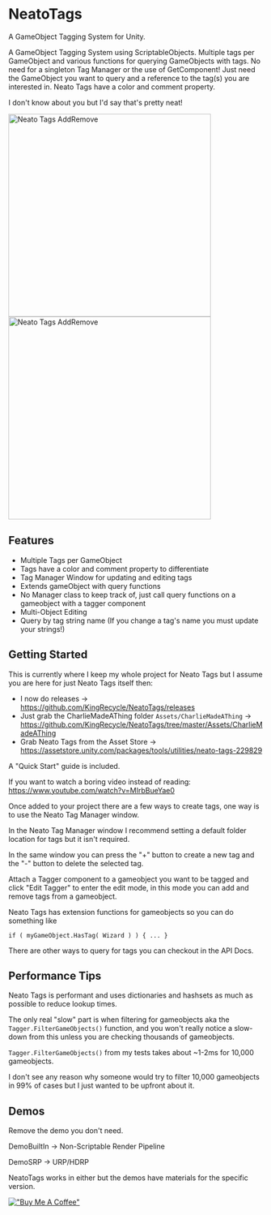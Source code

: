 # NeatoTags
A GameObject Tagging System for Unity.


A GameObject Tagging System using ScriptableObjects. Multiple tags per GameObject and various functions for querying GameObjects with tags. 
No need for a singleton Tag Manager or the use of GetComponent! Just need the GameObject you want to query and a reference to the tag(s) you are interested in. 
Neato Tags have a color and comment property.

I don't know about you but I'd say that's pretty neat!

<img src="https://i.imgur.com/isAJ9CK.png" alt="Neato Tags AddRemove" width="400" height="400"/><img src="https://i.imgur.com/v0xmSNJ.png" alt="Neato Tags AddRemove" width="400" height="400"/>



## Features
- Multiple Tags per GameObject
- Tags have a color and comment property to differentiate
- Tag Manager Window for updating and editing tags
- Extends gameObject with query functions
- No Manager class to keep track of, just call query functions on a gameobject with a tagger component
- Multi-Object Editing
- Query by tag string name (If you change a tag's name you must update your strings!)

## Getting Started
This is currently where I keep my whole project for Neato Tags but I assume you are here for just Neato Tags itself then:
- I now do releases -> https://github.com/KingRecycle/NeatoTags/releases
- Just grab the CharlieMadeAThing folder `Assets/CharlieMadeAThing` -> https://github.com/KingRecycle/NeatoTags/tree/master/Assets/CharlieMadeAThing
- Grab Neato Tags from the Asset Store -> https://assetstore.unity.com/packages/tools/utilities/neato-tags-229829

A "Quick Start" guide is included.

If you want to watch a boring video instead of reading:
https://www.youtube.com/watch?v=MIrbBueYae0

Once added to your project there are a few ways to create tags, one way is to use the Neato Tag Manager window.

In the Neato Tag Manager window I recommend setting a default folder location for tags but it isn't required.

In the same window you can press the "+" button to create a new tag and the "-" button to delete the selected tag.

Attach a Tagger component to a gameobject you want to be tagged and click "Edit Tagger" to enter the edit mode, in this mode you can add and remove tags from a gameobject.

Neato Tags has extension functions for gameobjects so you can do something like 

```if ( myGameObject.HasTag( Wizard ) ) { ... }```

There are other ways to query for tags you can checkout in the API Docs.

## Performance Tips
Neato Tags is performant and uses dictionaries and hashsets as much as possible to reduce lookup times.

The only real "slow" part is when filtering for gameobjects aka the ```Tagger.FilterGameObjects()``` function, and you won't really notice a slow-down from this unless you are checking thousands of gameobjects.

```Tagger.FilterGameObjects()``` from my tests takes about ~1-2ms for 10,000 gameobjects.

I don't see any reason why someone would try to filter 10,000 gameobjects in 99% of cases but I just wanted to be upfront about it.

## Demos
Remove the demo you don't need.

DemoBuiltIn -> Non-Scriptable Render Pipeline

DemoSRP -> URP/HDRP

NeatoTags works in either but the demos have materials for the specific version.


[!["Buy Me A Coffee"](https://www.buymeacoffee.com/assets/img/custom_images/orange_img.png)](https://www.buymeacoffee.com/KingRecycle)

